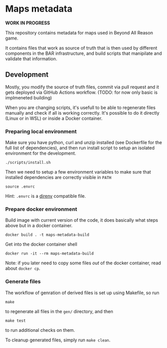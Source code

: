 Maps metadata
=============

**WORK IN PROGRESS**

This repository contains metadata for maps used in Beyond All Reason game.

It contains files that work as source of truth that is then used by different
components in the BAR infrastructure, and build scripts that manipilate and
validate that information.

Development
-----------

Mostly, you modify the source of truth files, commit via pull request and
it gets deployed via GitHub Actions workflow. (TODO: for now only basic 
is implmeneted building)

When you are changing scripts, it's usefull to be able to regenerate files
manually and check if all is working correctly. It's possible to do it directly
(Linux or in WSL) or inside a Docker container.

### Preparing local environment

Make sure you have python, curl and unzip installed (see Dockerfile for the full
list of dependencies), and then run install script to setup an isolated
environment for the development.

```
./scripts/install.sh
```

Then we need to setup a few environment variables to make sure that installed
dependencies are correctly visible in `PATH`

```
source .envrc
```

Hint: `.envrc` is a [direnv](https://direnv.net/) compatible file.

### Prepare docker environment

Build image with current version of the code, it does basically what steps above
but in a docker container.

```
docker build . -t maps-metadata-build
```

Get into the docker container shell

```
docker run -it --rm maps-metadata-build
```

Note: if you later need to copy some files *out* of the docker container, read
about `docker cp`.

### Generate files

The workflow of genration of derived files is set up using Makefile, so run

```
make
```

to regenerate all files in the `gen/` directory, and then

```
make test
```

to run additional checks on them.

To cleanup generated files, simply run `make clean`.

